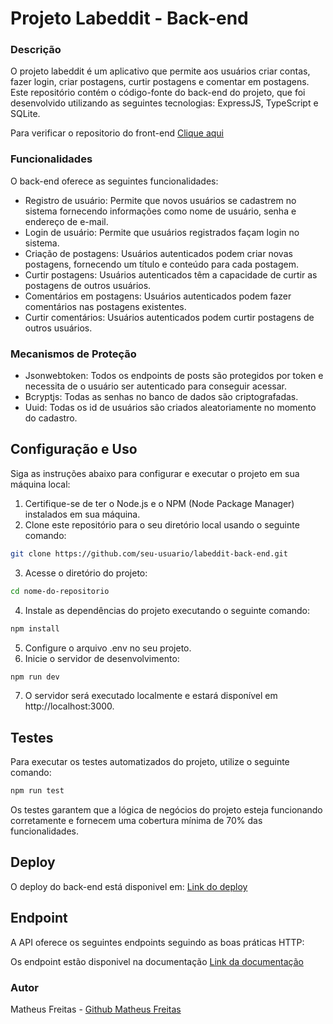 # Projeto Labeddit - Back-end

### Descrição

O projeto labeddit é um aplicativo que permite aos usuários criar contas, fazer login, criar postagens, curtir postagens e comentar em postagens. Este repositório contém o código-fonte do back-end do projeto, que foi desenvolvido utilizando as seguintes tecnologias: ExpressJS, TypeScript e SQLite.

Para verificar o repositorio do front-end [Clique aqui](https://github.com/Matheusbcy/labeddit-front-end)

### Funcionalidades

O back-end oferece as seguintes funcionalidades:

- Registro de usuário: Permite que novos usuários se cadastrem no sistema fornecendo informações como nome de usuário, senha e endereço de e-mail.
- Login de usuário: Permite que usuários registrados façam login no sistema.
- Criação de postagens: Usuários autenticados podem criar novas postagens, fornecendo um título e conteúdo para cada postagem.
- Curtir postagens: Usuários autenticados têm a capacidade de curtir as postagens de outros usuários.
- Comentários em postagens: Usuários autenticados podem fazer comentários nas postagens existentes.
- Curtir comentários: Usuários autenticados podem curtir postagens de outros usuários.

### Mecanismos de Proteção

- Jsonwebtoken: Todos os endpoints de posts são protegidos por token e necessita de o usuário ser autenticado para conseguir acessar.
- Bcryptjs: Todas as senhas no banco de dados são criptografadas.
- Uuid: Todas os id de usuários são criados aleatoriamente no momento do cadastro.

## Configuração e Uso

Siga as instruções abaixo para configurar e executar o projeto em sua máquina local:

1. Certifique-se de ter o Node.js e o NPM (Node Package Manager) instalados em sua máquina.
2. Clone este repositório para o seu diretório local usando o seguinte comando:

```bash
git clone https://github.com/seu-usuario/labeddit-back-end.git
```

3. Acesse o diretório do projeto:

```bash
cd nome-do-repositorio
```

4. Instale as dependências do projeto executando o seguinte comando:

```bash
npm install
```

5. Configure o arquivo .env no seu projeto.
6. Inicie o servidor de desenvolvimento:

```bash
npm run dev
```

7. O servidor será executado localmente e estará disponível em http://localhost:3000.

## Testes

Para executar os testes automatizados do projeto, utilize o seguinte comando:

```bash
npm run test
```

Os testes garantem que a lógica de negócios do projeto esteja funcionando corretamente e fornecem uma cobertura mínima de 70% das funcionalidades.

## Deploy

O deploy do back-end está disponivel em: [Link do deploy](https://labeddit-back-end-i352.onrender.com/)

## Endpoint

A API oferece os seguintes endpoints seguindo as boas práticas HTTP:

Os endpoint estão disponivel na documentação [Link da documentação](https://documenter.getpostman.com/view/24823033/2s946eBuAR#8fdfdd9d-dcc6-4afa-80c6-11c5eeecb303)

### Autor

Matheus Freitas - [Github Matheus Freitas](https://github.com/Matheusbcy)  


 